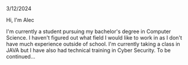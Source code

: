 3/12/2024

Hi, I'm Alec

I'm currently a student pursuing my bachelor's degree in Computer Science.
I haven't figured out what field I would like to work in as I don't have much experience outside of school.
I'm currently taking a class in JAVA but I have also had technical training in Cyber Security.
To be continued...
